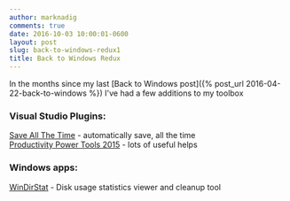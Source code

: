 ```yaml
---
author: marknadig
comments: true
date: 2016-10-03 10:00:01-0600
layout: post
slug: back-to-windows-redux1
title: Back to Windows Redux
---
```


In the months since my last [Back to Windows post]({% post_url 2016-04-22-back-to-windows %}) I've had a few additions to my toolbox

### Visual Studio Plugins:
[Save All The Time](https://visualstudiogallery.msdn.microsoft.com/ee676c7f-83e8-4ef8-87ab-22a95ae8f1d4) - automatically save, all the time   
[Productivity Power Tools 2015](https://visualstudiogallery.msdn.microsoft.com/34ebc6a2-2777-421d-8914-e29c1dfa7f5d) - lots of useful helps
   

### Windows apps:
[WinDirStat](https://windirstat.net/) - Disk usage statistics viewer and cleanup tool 
